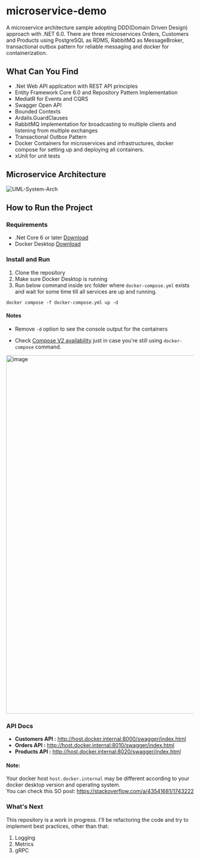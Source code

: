 # microservice-demo
A microservice architecture sample adopting DDD(Domain Driven Design) approach with .NET 6.0.
There are three microservices Orders, Customers and Products using PostgreSQL as RDMS, RabbitMQ as MessageBroker, transactional outbox pattern for reliable messaging and docker for containerization.

## What Can You Find
* .Net Web API application with REST API principles
* Entity Framework Core 6.0 and Repository Pattern Implementation
* MediatR for Events and CQRS
* Swagger Open API
* Bounded Contexts
* Ardalis.GuardClauses
* RabbitMQ implementation for broadcasting to multiple clients and listening from multiple exchanges
* Transactional Outbox Pattern
* Docker Containers for microservices and infrastructures, docker compose for setting up and deploying all containers.
* xUnit for unit tests

## Microservice Architecture 

![UML-System-Arch](https://user-images.githubusercontent.com/22146984/191615622-73822e15-d21a-405a-9ede-26c2ec2c0de7.jpg)

## How to Run the Project

### Requirements

* .Net Core 6 or later [Download](https://dotnet.microsoft.com/download/dotnet/6.0)
* Docker Desktop [Download](https://www.docker.com/products/docker-desktop)

### Install and Run

1. Clone the repository
2. Make sure Docker Desktop is running
3. Run below command inside src folder where `docker-compose.yml` exists and wait for some time till all services are up and running.

```
docker compose -f docker-compose.yml up -d
```

#### Notes

* Remove `-d` option to see the console output for the containers

* Check [Compose V2 availability](https://www.docker.com/blog/announcing-compose-v2-general-availability/) just in case you're still using `docker-compose` command.

<img width="961" alt="image" src="https://user-images.githubusercontent.com/22146984/191617512-42ee1967-dd26-4f2b-8a77-e2b774a55a29.png">

 ### API Docs

* **Customers API :** http://host.docker.internal:8000/swagger/index.html
* **Orders API :** http://host.docker.internal:8010/swagger/index.html
* **Products API :** http://host.docker.internal:8020/swagger/index.html

#### Note: 
Your docker host `host.docker.internal` may be different according to your docker desktop version and operating system. \
You can check this SO post: https://stackoverflow.com/a/43541681/1743222


 ### What's Next
 This repository is a work in progress. I'll be refactoring the code and try to implement best practices, other than that:

 1. Logging
 2. Metrics
 3. gRPC
